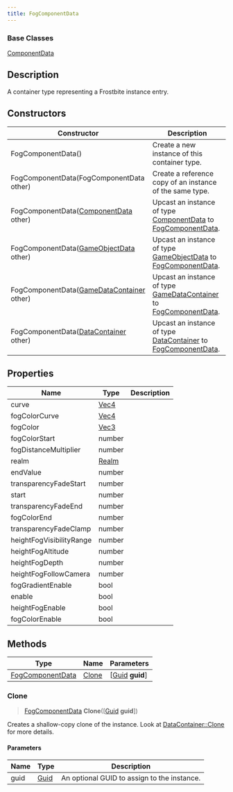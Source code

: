 ```yaml
---
title: FogComponentData
---
```

### Base Classes

[ComponentData](ComponentData)

## Description

A container type representing a Frostbite instance entry.

## Constructors

| Constructor                                                                 | Description                                                                                                             |
| --------------------------------------------------------------------------- | ----------------------------------------------------------------------------------------------------------------------- |
| FogComponentData()                                                          | Create a new instance of this container type.                                                                           |
| FogComponentData(FogComponentData other)                                    | Create a reference copy of an instance of the same type.                                                                |
| FogComponentData([ComponentData](ComponentData) other)                      | Upcast an instance of type [ComponentData](ComponentData) to [FogComponentData](FogComponentData).                      |
| FogComponentData([GameObjectData](GameObjectData) other)                    | Upcast an instance of type [GameObjectData](GameObjectData) to [FogComponentData](FogComponentData).                    |
| FogComponentData([GameDataContainer](GameDataContainer) other)              | Upcast an instance of type [GameDataContainer](GameDataContainer) to [FogComponentData](FogComponentData).              |
| FogComponentData([DataContainer](/vext/ref/shared/class/datacontainer) other) | Upcast an instance of type [DataContainer](/vext/ref/shared/class/datacontainer) to [FogComponentData](FogComponentData). |

## Properties

| Name                     | Type                              | Description |
| ------------------------ | --------------------------------- | ----------- |
| curve                    | [Vec4](/vext/ref/shared/class/vec4) |             |
| fogColorCurve            | [Vec4](/vext/ref/shared/class/vec4) |             |
| fogColor                 | [Vec3](/vext/ref/shared/class/vec3) |             |
| fogColorStart            | number                            |             |
| fogDistanceMultiplier    | number                            |             |
| realm                    | [Realm](Realm)                    |             |
| endValue                 | number                            |             |
| transparencyFadeStart    | number                            |             |
| start                    | number                            |             |
| transparencyFadeEnd      | number                            |             |
| fogColorEnd              | number                            |             |
| transparencyFadeClamp    | number                            |             |
| heightFogVisibilityRange | number                            |             |
| heightFogAltitude        | number                            |             |
| heightFogDepth           | number                            |             |
| heightFogFollowCamera    | number                            |             |
| fogGradientEnable        | bool                              |             |
| enable                   | bool                              |             |
| heightFogEnable          | bool                              |             |
| fogColorEnable           | bool                              |             |

## Methods

| Type                                 | Name            | Parameters                                     |
| ------------------------------------ | --------------- | ---------------------------------------------- |
| [FogComponentData](FogComponentData) | [Clone](#clone) | \[[Guid](/vext/ref/shared/class/guid) **guid**\] |

### Clone

> [FogComponentData](FogComponentData) **Clone**(\[[Guid](/vext/ref/shared/class/guid) **guid**\])

Creates a shallow-copy clone of the instance. Look at [DataContainer::Clone](/vext/ref/shared/class/datacontainer#clone) for more details.

#### Parameters

| Name | Type         | Description                                 |
| ---- | ------------ | ------------------------------------------- |
| guid | [Guid](Guid) | An optional GUID to assign to the instance. |
